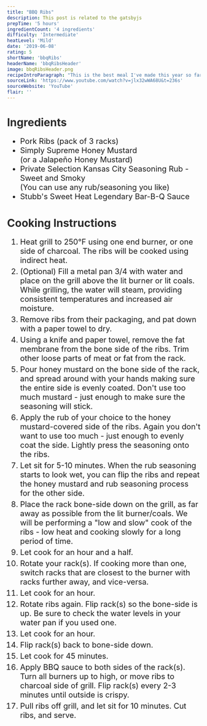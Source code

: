 ```yaml
---
title: "BBQ Ribs"
description: This post is related to the gatsbyjs
prepTime: '5 hours'
ingredientCount: '4 ingredients'
difficulty: 'Intermediate'
heatLevel: 'Mild'
date: '2019-06-08'
rating: 5
shortName: 'bbqRibs'
headerName: 'bbqRibsHeader'
image: bbqRibsHeader.png
recipeIntroParagraph: "This is the best meal I've made this year so far, and it isn't close! These ribs turned out so much better than I thought they would. I didn't follow a direct recipe, but rather followed instructions on how to cook ribs from a YouTube video, and then used my own honey mustard and rib rub. In the video (linked below), jalapeño honey mustard was used before the rub. If I make these ribs again, I would want to try that out. I used normal honey mustard which provided fantastic sweet flavor, but I am curious if the jalapeño would add a substantial kick. I put these ribs on the grill for about 4-4.5 hours, but the meat was only 'fall off the bone' tender on a few of the ribs. I think if I left it on the grill longer, I could have gotten even better results. In the linked video below, the ribs were in a smoker for about 7 hours. I used a gas grill, so the results could also be dependent on the type of grill used. I don't have a smoker, but would like to try one eventually."
sourceLink: 'https://www.youtube.com/watch?v=jlx32wWA68U&t=236s'
sourceWebsite: 'YouTube'
flair: ''
---
```

<h1 style="color: #2B2B2B;">Ingredients</h1>

<!-- <h3>Costco</h3> -->
<ul style="font-size: 20px;">
    <li>Pork Ribs (pack of 3 racks)</li>
    <li>Simply Supreme Honey Mustard<br>(or a Jalapeño Honey Mustard)</li>
    <li>Private Selection Kansas City Seasoning Rub - Sweet and Smoky<br>(You can use any rub/seasoning you like)</li>
    <li>Stubb's Sweet Heat Legendary Bar-B-Q Sauce</li>
</ul>

<h1 style="color: #2B2B2B; margin-top: 40px;">Cooking Instructions</h1>
<ol style="font-size: 20px" className="cookingInstructionsOL">
    <li style="margin: 5px 0;">Heat grill to 250°F using one end burner, or one side of charcoal. The ribs will be cooked using indirect heat.</li>
    <li style="margin: 5px 0;">(Optional) Fill a metal pan 3/4 with water and place on the grill above the lit burner or lit coals. While grilling, the water will steam, providing consistent temperatures and increased air moisture.</li>
    <li style="margin: 5px 0;">Remove ribs from their packaging, and pat down with a paper towel to dry.</li>
    <li style="margin: 5px 0;">Using a knife and paper towel, remove the fat membrane from the bone side of the ribs. Trim other loose parts of meat or fat from the rack.</li>
    <li style="margin: 5px 0;">Pour honey mustard on the bone side of the rack, and spread around with your hands making sure the entire side is evenly coated. Don't use too much mustard - just enough to make sure the seasoning will stick.</li>
    <li style="margin: 5px 0;">Apply the rub of your choice to the honey mustard-covered side of the ribs. Again you don't want to use too much - just enough to evenly coat the side. Lightly press the seasoning onto the ribs.</li>
    <li style="margin: 5px 0;">Let sit for 5-10 minutes. When the rub seasoning starts to look wet, you can flip the ribs and repeat the honey mustard and rub seasoning process for the other side.</li>
    <li style="margin: 5px 0;">Place the rack bone-side down on the grill, as far away as possible from the lit burner/coals. We will be performing a "low and slow" cook of the ribs - low heat and cooking slowly for a long period of time.</li>
    <li style="margin: 5px 0;">Let cook for an hour and a half.</li>
    <li style="margin: 5px 0;">Rotate your rack(s). If cooking more than one, switch racks that are closest to the burner with racks further away, and vice-versa.</li>
    <li style="margin: 5px 0;">Let cook for an hour.</li>
    <li style="margin: 5px 0;">Rotate ribs again. Flip rack(s) so the bone-side is up. Be sure to check the water levels in your water pan if you used one.</li>
    <li style="margin: 5px 0;">Let cook for an hour.</li>
    <li style="margin: 5px 0;">Flip rack(s) back to bone-side down.</li>
    <li style="margin: 5px 0;">Let cook for 45 minutes.</li>
    <li style="margin: 5px 0;">Apply BBQ sauce to both sides of the rack(s). Turn all burners up to high, or move ribs to charcoal side of grill. Flip rack(s) every 2-3 minutes until outside is crispy.</li>
    <li style="margin: 5px 0;">Pull ribs off grill, and let sit for 10 minutes. Cut ribs, and serve.</li>
</ol>